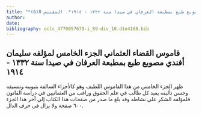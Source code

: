 ```yaml
---
title: "*مخطوطات ومطبوعات : قاموس القضاء العثماني الجزء الخامس لمؤلفه سليمان أفندي مصوبع طبع بمطبعة العرفان في صيدا سنة ١٣٣٢ - ١٩١٤*. المقتبس 8(6)"
author: 
date: 
bibliography: oclc_4770057679-i_89-div_10.d1e4168.bib
---
```




##  قاموس القضاء العثماني   الجزء الخامس لمؤلفه سليمان أفندي مصوبع   طبع بمطبعة العرفان في صيدا سنة  ١٣٣٢  -  ١٩١٤ 


 ظهر الجزء الخامس من هذا القاموس اللطيف وهو كالأجزاء السالفة بتبويبه وتنسيقه وحسن تأليفه يفيد كل طالب في علم الحقوق وراغب من العثمانيين في دراسة القانون فلمؤلفه الشكر على نشاطه وقد بلغ ما صدر من صفحات هذا الكتاب إلى آخر هذا الجزء  ٦٠٠  صفحة ولا يزال في حرف الدال. 
